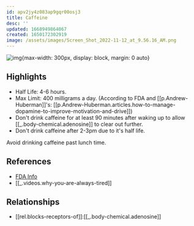```yaml
---
id: apv2jy4z083ap9gqr00osj3
title: Caffeine
desc: ''
updated: 1668949864067
created: 1650172302919
image: /assets/images/Screen_Shot_2022-11-12_at_9.56.16_AM.png
---
```


![img](/assets/images/Screen_Shot_2022-11-12_at_9.56.16_AM.png){max-width: 300px, display: block, margin: 0 auto}

## Highlights
- Half Life: 4-6 hours.
- Max Limit: 400 milligrams a day. (According to FDA and [[p.Andrew-Huberman]]'s: [[p.Andrew-Huberman.articles.how-to-manage-dopamine-to-improve-motivation-and-drive]])
- Don't drink caffeine for at least 90 minutes after waking up to allow  [[_.body-chemical.adenosine]] to clear out further.
- Don't drink caffeine after 2-3pm due to it's half life.
  
Avoid drinking caffeine past lunch time. 

## References
- [FDA Info](https://www.fda.gov/consumers/consumer-updates/spilling-beans-how-much-caffeine-too-much)
- [[_.videos.why-you-are-always-tired]]

## Relationships
- [[rel.blocks-receptors-of]]:[[_.body-chemical.adenosine]]